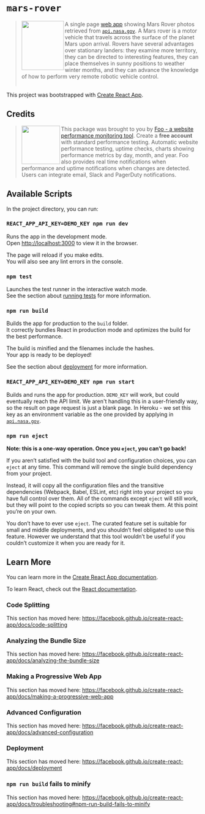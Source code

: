 # `mars-rover`

> <img src="https://s3.us-west-2.amazonaws.com/hensonism/code/rover.jpg" width="110" height="128.33333333" align="left" /> A single page [web app](https://mars-rover-test.herokuapp.com/) showing Mars Rover photos retrieved from [`api.nasa.gov`](https://api.nasa.gov/api.html#MarsPhotos). A Mars rover is a motor vehicle that travels across the surface of the planet Mars upon arrival. Rovers have several advantages over stationary landers: they examine more territory, they can be directed to interesting features, they can place themselves in sunny positions to weather winter months, and they can advance the knowledge of how to perform very remote robotic vehicle control.<br/><br/>

This project was bootstrapped with [Create React App](https://github.com/facebook/create-react-app).

## Credits

> <img src="https://s3.amazonaws.com/foo.software/images/logo-200x200.png" width="100" height="100" align="left" /> This package was brought to you by [Foo - a website performance monitoring tool](https://www.foo.software). Create a **free account** with standard performance testing. Automatic website performance testing, uptime checks, charts showing performance metrics by day, month, and year. Foo also provides real time notifications when performance and uptime notifications when changes are detected. Users can integrate email, Slack and PagerDuty notifications.

## Available Scripts

In the project directory, you can run:

### `REACT_APP_API_KEY=DEMO_KEY npm run dev`

Runs the app in the development mode.<br>
Open [http://localhost:3000](http://localhost:3000) to view it in the browser.

The page will reload if you make edits.<br>
You will also see any lint errors in the console.

### `npm test`

Launches the test runner in the interactive watch mode.<br>
See the section about [running tests](https://facebook.github.io/create-react-app/docs/running-tests) for more information.

### `npm run build`

Builds the app for production to the `build` folder.<br>
It correctly bundles React in production mode and optimizes the build for the best performance.

The build is minified and the filenames include the hashes.<br>
Your app is ready to be deployed!

See the section about [deployment](https://facebook.github.io/create-react-app/docs/deployment) for more information.

### `REACT_APP_API_KEY=DEMO_KEY npm run start`

Builds and runs the app for production. `DEMO_KEY` will work, but could eventually reach the API limit. We aren't handling this in a user-friendly way, so the result on page request is just a blank page. In Heroku - we set this key as an environment variable as the one provided by applying in [`api.nasa.gov`](https://api.nasa.gov/index.html#apply-for-an-api-key).

### `npm run eject`

**Note: this is a one-way operation. Once you `eject`, you can’t go back!**

If you aren’t satisfied with the build tool and configuration choices, you can `eject` at any time. This command will remove the single build dependency from your project.

Instead, it will copy all the configuration files and the transitive dependencies (Webpack, Babel, ESLint, etc) right into your project so you have full control over them. All of the commands except `eject` will still work, but they will point to the copied scripts so you can tweak them. At this point you’re on your own.

You don’t have to ever use `eject`. The curated feature set is suitable for small and middle deployments, and you shouldn’t feel obligated to use this feature. However we understand that this tool wouldn’t be useful if you couldn’t customize it when you are ready for it.

## Learn More

You can learn more in the [Create React App documentation](https://facebook.github.io/create-react-app/docs/getting-started).

To learn React, check out the [React documentation](https://reactjs.org/).

### Code Splitting

This section has moved here: https://facebook.github.io/create-react-app/docs/code-splitting

### Analyzing the Bundle Size

This section has moved here: https://facebook.github.io/create-react-app/docs/analyzing-the-bundle-size

### Making a Progressive Web App

This section has moved here: https://facebook.github.io/create-react-app/docs/making-a-progressive-web-app

### Advanced Configuration

This section has moved here: https://facebook.github.io/create-react-app/docs/advanced-configuration

### Deployment

This section has moved here: https://facebook.github.io/create-react-app/docs/deployment

### `npm run build` fails to minify

This section has moved here: https://facebook.github.io/create-react-app/docs/troubleshooting#npm-run-build-fails-to-minify
